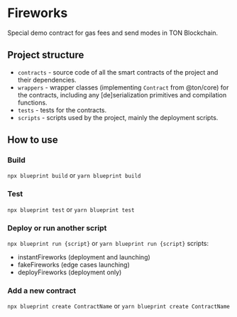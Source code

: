 # Fireworks

Special demo contract for gas fees and send modes in TON Blockchain.

## Project structure

-   `contracts` - source code of all the smart contracts of the project and their dependencies.
-   `wrappers` - wrapper classes (implementing `Contract` from @ton/core) for the contracts, including any [de]serialization primitives and compilation functions.
-   `tests` - tests for the contracts.
-   `scripts` - scripts used by the project, mainly the deployment scripts.

## How to use

### Build

`npx blueprint build` or `yarn blueprint build`

### Test

`npx blueprint test` or `yarn blueprint test`

### Deploy or run another script

`npx blueprint run {script}` or `yarn blueprint run {script}`
scripts:
- instantFireworks (deployment and launching)
- fakeFireworks (edge cases launching)
- deployFireworks (deployment only)


### Add a new contract

`npx blueprint create ContractName` or `yarn blueprint create ContractName`
